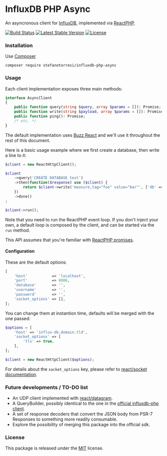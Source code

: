 # InfluxDB PHP Async
 
 An asyncronous client for [InfluxDB][InfluxDB], implemented via [ReactPHP][ReactPHP].
 
 [![Build Status](https://travis-ci.org/stefanotorresi/influxdb-php-async.svg?branch=master)](https://travis-ci.org/stefanotorresi/influxdb-php-async)
 [![Latest Stable Version](https://poser.pugx.org/stefanotorresi/influxdb-php-async/version)](https://packagist.org/packages/stefanotorresi/influxdb-php-async)
 [![License](https://poser.pugx.org/stefanotorresi/influxdb-php-async/license)](https://packagist.org/packages/stefanotorresi/influxdb-php-async)

### Installation

Use [Composer][Composer]

`composer require stefanotorresi/influxdb-php-async`

### Usage

Each client implementation exposes three main methods:
 
```php
interface AsyncClient
{
    public function query(string $query, array $params = []): Promise;
    public function write(string $payload, array $params = []): Promise;
    public function ping(): Promise;
    /* etc. */
}
```

The default implementation uses [Buzz React][Buzz React] and we'll use it throughout the rest of this document. 

Here is a basic usage example where we first create a database, then write a line to it:

```php
$client = new ReactHttpClient();

$client
    ->query('CREATE DATABASE test')
    ->then(function($response) use ($client) {
        return $client->write('measure,tag="foo" value="bar"', ['db' => 'test']);
    })
    ->done()
;

$client->run();
```

Note that you need to run the ReactPHP event loop. If you don't inject your own, a default loop is composed by the client, and can be started via the `run` method.

This API assumes that you're familiar with [ReactPHP promises][ReactPHP promises].

#### Configuration

These are the default options:

```php
[
    'host'           => 'localhost',
    'port'           => 8086,
    'database'       => '',
    'username'       => '',
    'password'       => '',
    'socket_options' => [],
];
```

You can change them at instantion time, defaults will be merged with the one passed:

```php
$options = [ 
    'host' => 'influx-db.domain.tld', 
    'socket_options' => [
        'tls' => true,
    ],   
];

$client = new ReactHttpClient($options);
```

For details about the `socket_options` key, please refer to [react/socket documentation]. 

### Future developments / TO-DO list

- An UDP client implemented with [react/datagram](https://github.com/reactphp/datagram).
- A QueryBuilder, possibly identical to the one in the [official influxdb-php client].
- A set of response decoders that convert the JSON body from PSR-7 Responses to something more readily consumable.
- Explore the possibility of merging this package into the official sdk.

### License

This package is released under the [MIT](https://github.com/stefanotorresi/influxdb-php-async/blob/master/LICENSE) license.


[InfluxDB]: https://github.com/influxdata/influxdb
[ReactPHP]: http://reactphp.org
[Composer]: https://getcomposer.org
[Buzz React]: https://github.com/clue/php-buzz-react
[ReactPHP promises]: https://github.com/reactphp/promise
[official influxdb-php client]: https://github.com/influxdata/influxdb-php
[react/socket documentation]: https://github.com/reactphp/socket#connector
